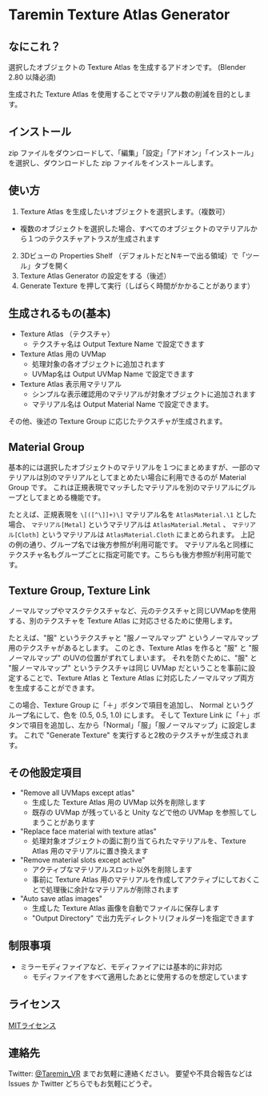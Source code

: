 # Taremin Texture Atlas Generator

## なにこれ？

選択したオブジェクトの Texture Atlas を生成するアドオンです。 (Blender 2.80 以降必須)

生成された Texture Atlas を使用することでマテリアル数の削減を目的とします。

## インストール

zip ファイルをダウンロードして、「編集」「設定」「アドオン」「インストール」を選択し、ダウンロードした zip ファイルをインストールします。

## 使い方

1. Texture Atlas を生成したいオブジェクトを選択します。（複数可）
  - 複数のオブジェクトを選択した場合、すべてのオブジェクトのマテリアルから１つのテクスチャアトラスが生成されます
2. 3Dビューの Properties Shelf （デフォルトだとNキーで出る領域）で「ツール」タブを開く
3. Texture Atlas Generator の設定をする（後述）
4. Generate Texture を押して実行（しばらく時間がかかることがあります）

## 生成されるもの(基本)

- Texture Atlas （テクスチャ）
  - テクスチャ名は Output Texture Name で設定できます
- Texture Atlas 用の UVMap
  - 処理対象の各オブジェクトに追加されます
  - UVMap名は Output UVMap Name で設定できます
- Texture Atlas 表示用マテリアル
  - シンプルな表示確認用のマテリアルが対象オブジェクトに追加されます
  - マテリアル名は Output Material Name で設定できます。

その他、後述の Texture Group に応じたテクスチャが生成されます。

## Material Group

基本的には選択したオブジェクトのマテリアルを１つにまとめますが、一部のマテリアルは別のマテリアルとしてまとめたい場合に利用できるのが Material Group です。
これは正規表現でマッチしたマテリアルを別のマテリアルにグループとしてまとめる機能です。

たとえば、正規表現を `\[([^\]]+)\]` マテリアル名を `AtlasMaterial.\1` とした場合、 `マテリアル[Metal]` というマテリアルは `AtlasMaterial.Metal` 、 `マテリアル[Cloth]` というマテリアルは `AtlasMaterial.Cloth` にまとめられます。
上記の例の通り、グループ名では後方参照が利用可能です。
マテリアル名と同様にテクスチャ名もグループごとに指定可能です。こちらも後方参照が利用可能です。

## Texture Group, Texture Link

ノーマルマップやマスクテクスチャなど、元のテクスチャと同じUVMapを使用する、別のテクスチャを Texture Atlas に対応させるために使用します。

たとえば、"服" というテクスチャと "服ノーマルマップ" というノーマルマップ用のテクスチャがあるとします。
このとき、Texture Atlas を作ると "服" と "服ノーマルマップ" のUVの位置がずれてしまいます。
それを防ぐために、"服" と "服ノーマルマップ" というテクスチャは同じ UVMap だということを事前に設定することで、Texture Atlas と Texture Atlas に対応したノーマルマップ両方を生成することができます。

この場合、Texture Group に「＋」ボタンで項目を追加し、 Normal というグループ名にして、色を (0.5, 0.5, 1.0) にします。
そして Texture Link に「＋」ボタンで項目を追加し、左から「Normal」「服」「服ノーマルマップ」に設定します。
これで "Generate Texture" を実行すると2枚のテクスチャが生成されます。

## その他設定項目

- "Remove all UVMaps except atlas"
  - 生成した Texture Atlas 用の UVMap 以外を削除します
  - 既存の UVMap が残っていると Unity などで他の UVMap を参照してしまうことがあります
- "Replace face material with texture atlas"
  - 処理対象オブジェクトの面に割り当てられたマテリアルを、Texture Atlas 用のマテリアルに置き換えます
- "Remove material slots except active"
  - アクティブなマテリアルスロット以外を削除します
  - 事前に Texture Atlas 用のマテリアルを作成してアクティブにしておくことで処理後に余計なマテリアルが削除されます
- "Auto save atlas images"
  - 生成した Texture Atlas 画像を自動でファイルに保存します
  - "Output Directory" で出力先ディレクトリ(フォルダー)を指定できます

## 制限事項

- ミラーモディファイアなど、モディファイアには基本的に非対応
  - モディファイアをすべて適用したあとに使用するのを想定しています

## ライセンス

[MITライセンス](./LICENSE)

## 連絡先

Twitter: [@Taremin_VR](https://twitter.com/Taremin_VR) までお気軽に連絡ください。
要望や不具合報告などは Issues か Twitter どちらでもお気軽にどうぞ。